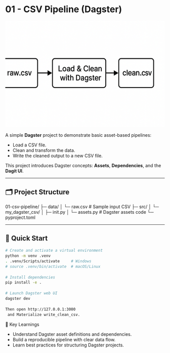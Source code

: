 # 01 - CSV Pipeline (Dagster)

![CSV Pipeline](/images/01-csv-pipeline.png)

A simple **Dagster** project to demonstrate basic asset-based pipelines:
- Load a CSV file.
- Clean and transform the data.
- Write the cleaned output to a new CSV file.

This project introduces Dagster concepts: **Assets**, **Dependencies**, and the **Dagit UI**.

---

## 🗂️ Project Structure

01-csv-pipeline/
├─ data/
│ └─ raw.csv # Sample input CSV
├─ src/
│ └─ my_dagster_csv/
│ ├─ init.py
│ └─ assets.py # Dagster assets code
└─ pyproject.toml


---

## 🚀 Quick Start

```bash
# Create and activate a virtual environment
python -m venv .venv
. .venv/Scripts/activate     # Windows
# source .venv/bin/activate  # macOS/Linux

# Install dependencies
pip install -e .

# Launch Dagster web UI
dagster dev

Then open http://127.0.0.1:3000
 and Materialize write_clean_csv.
```
🧠 Key Learnings
  - Understand Dagster asset definitions and dependencies.
  - Build a reproducible pipeline with clear data flow.
  - Learn best practices for structuring Dagster projects.
